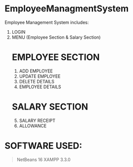 # EmployeeManagmentSystem

Employee Management System includes:
1) LOGIN
2) MENU (Employee Section & Salary Section)
   # EMPLOYEE SECTION
   1. ADD EMPLOYEE
   2. UPDATE EMPLOYEE
   3. DELETE DETAILS 
   4. EMPLOYEE DETAILS
   # SALARY SECTION
   5. SALARY RECEIPT
   6. ALLOWANCE
# SOFTWARE USED:
> NetBeans 16
> XAMPP 3.3.0

